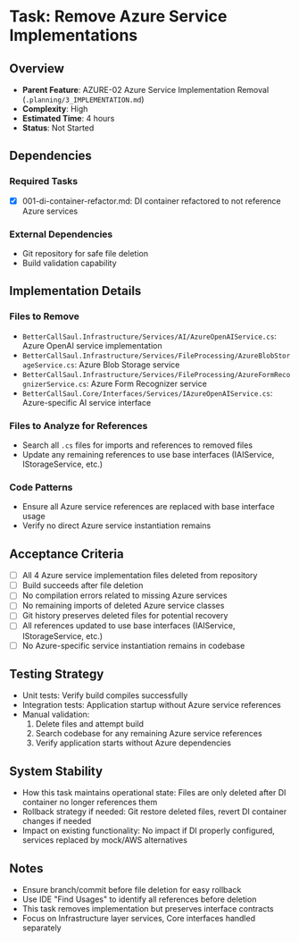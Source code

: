# Task: Remove Azure Service Implementations

## Overview
- **Parent Feature**: AZURE-02 Azure Service Implementation Removal (`.planning/3_IMPLEMENTATION.md`)
- **Complexity**: High
- **Estimated Time**: 4 hours
- **Status**: Not Started

## Dependencies
### Required Tasks
- [x] 001-di-container-refactor.md: DI container refactored to not reference Azure services

### External Dependencies
- Git repository for safe file deletion
- Build validation capability

## Implementation Details
### Files to Remove
- `BetterCallSaul.Infrastructure/Services/AI/AzureOpenAIService.cs`: Azure OpenAI service implementation
- `BetterCallSaul.Infrastructure/Services/FileProcessing/AzureBlobStorageService.cs`: Azure Blob Storage service
- `BetterCallSaul.Infrastructure/Services/FileProcessing/AzureFormRecognizerService.cs`: Azure Form Recognizer service
- `BetterCallSaul.Core/Interfaces/Services/IAzureOpenAIService.cs`: Azure-specific AI service interface

### Files to Analyze for References
- Search all `.cs` files for imports and references to removed files
- Update any remaining references to use base interfaces (IAIService, IStorageService, etc.)

### Code Patterns
- Ensure all Azure service references are replaced with base interface usage
- Verify no direct Azure service instantiation remains

## Acceptance Criteria
- [ ] All 4 Azure service implementation files deleted from repository
- [ ] Build succeeds after file deletion
- [ ] No compilation errors related to missing Azure services
- [ ] No remaining imports of deleted Azure service classes
- [ ] Git history preserves deleted files for potential recovery
- [ ] All references updated to use base interfaces (IAIService, IStorageService, etc.)
- [ ] No Azure-specific service instantiation remains in codebase

## Testing Strategy
- Unit tests: Verify build compiles successfully
- Integration tests: Application startup without Azure service references
- Manual validation:
  1. Delete files and attempt build
  2. Search codebase for any remaining Azure service references
  3. Verify application starts without Azure dependencies

## System Stability
- How this task maintains operational state: Files are only deleted after DI container no longer references them
- Rollback strategy if needed: Git restore deleted files, revert DI container changes if needed
- Impact on existing functionality: No impact if DI properly configured, services replaced by mock/AWS alternatives

## Notes
- Ensure branch/commit before file deletion for easy rollback
- Use IDE "Find Usages" to identify all references before deletion
- This task removes implementation but preserves interface contracts
- Focus on Infrastructure layer services, Core interfaces handled separately